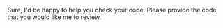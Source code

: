 Sure, I'd be happy to help you check your code. Please provide the code that you would like me to review.